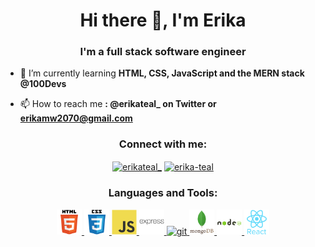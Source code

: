 
<!-- - 👋 Hi there, I'm Erika! Welcome to my GitHub.

<!-- - 🔭 I’m currently working on securing a full stack software engineering position. -->
<!-- - 🌱 I’m currently learning HTML, CSS, JavaScript and the MERN stack at 100 Devs Agency.
- 👯 Looking to collaborate on web development related projects. -->
<!-- - 🤔 I’m looking for help with ... -->
<!-- - 📫 How to reach me: @erikateal_ on Twitter! or via email at erikamw2070@gmail.com -->
<!-- - ⚡ Fun fact: ... -->

<h1 align="center">Hi there 👋, I'm Erika</h1>
<h3 align="center">I'm a full stack software engineer</h3>

- 🌱 I’m currently learning **HTML, CSS, JavaScript and the MERN stack @100Devs**

- 📫 How to reach me **: @erikateal_ on Twitter or erikamw2070@gmail.com**

<h3 align="center">Connect with me:</h3>
<p align="center">
<a href="https://twitter.com/erikateal_" target="blank"><img align="center" src="https://raw.githubusercontent.com/rahuldkjain/github-profile-readme-generator/master/src/images/icons/Social/twitter.svg" alt="erikateal_" height="30" width="40" /></a>
<a href="https://linkedin.com/in/erika-teal" target="blank"><img align="center" src="https://raw.githubusercontent.com/rahuldkjain/github-profile-readme-generator/master/src/images/icons/Social/linked-in-alt.svg" alt="erika-teal" height="30" width="40" /></a>
</p>

<h3 align="center">Languages and Tools:</h3>
<p align="center">
  <a href="https://www.w3.org/html/" target="_blank" rel="noreferrer"> <img src="https://raw.githubusercontent.com/devicons/devicon/master/icons/html5/html5-original-wordmark.svg" alt="html5" width="40" height="40"/> </a> 
  <a href="https://www.w3schools.com/css/" target="_blank" rel="noreferrer"> <img src="https://raw.githubusercontent.com/devicons/devicon/master/icons/css3/css3-original-wordmark.svg" alt="css3" width="40" height="40"/> </a> 
  <a href="https://developer.mozilla.org/en-US/docs/Web/JavaScript" target="_blank" rel="noreferrer"> <img src="https://raw.githubusercontent.com/devicons/devicon/master/icons/javascript/javascript-original.svg" alt="javascript" width="40" height="40"/> </a>
  <a href="https://expressjs.com" target="_blank" rel="noreferrer"> <img src="https://raw.githubusercontent.com/devicons/devicon/master/icons/express/express-original-wordmark.svg" alt="express" width="40" height="40"/> </a> 
  <a href="https://git-scm.com/" target="_blank" rel="noreferrer"> <img src="https://www.vectorlogo.zone/logos/git-scm/git-scm-icon.svg" alt="git" width="40" height="40"/> </a>  
  <a href="https://www.mongodb.com/" target="_blank" rel="noreferrer"> <img src="https://raw.githubusercontent.com/devicons/devicon/master/icons/mongodb/mongodb-original-wordmark.svg" alt="mongodb" width="40" height="40"/> </a> 
  <a href="https://nodejs.org" target="_blank" rel="noreferrer"> <img src="https://raw.githubusercontent.com/devicons/devicon/master/icons/nodejs/nodejs-original-wordmark.svg" alt="nodejs" width="40" height="40"/> </a> 
  <a href="https://reactjs.org/" target="_blank" rel="noreferrer"> <img src="https://raw.githubusercontent.com/devicons/devicon/master/icons/react/react-original-wordmark.svg" alt="react" width="40" height="40"/> </a> </p>
